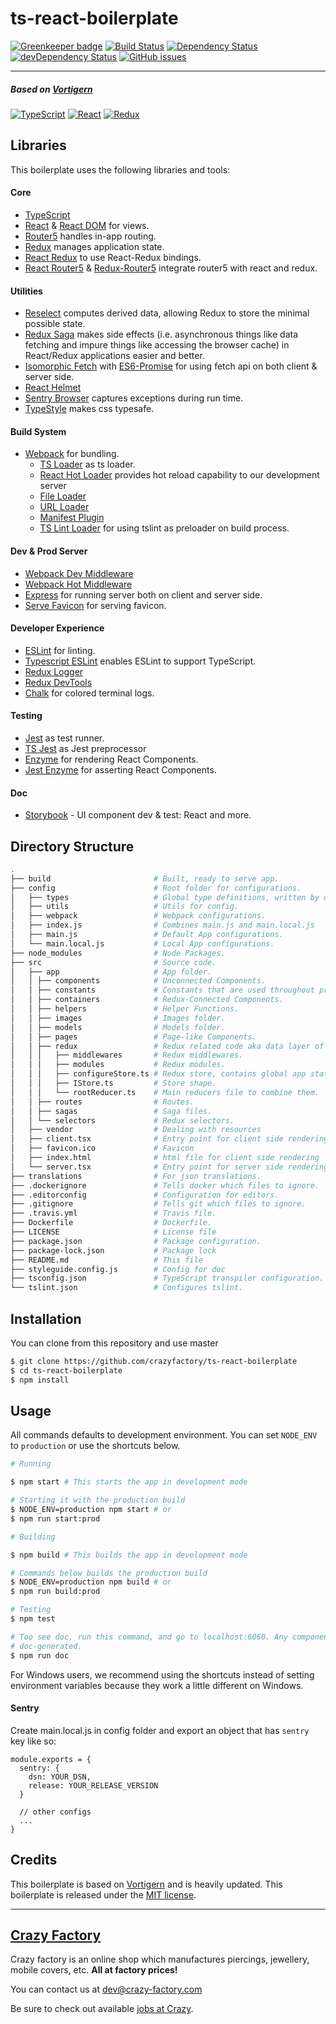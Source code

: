 # ts-react-boilerplate

[![Greenkeeper badge](https://badges.greenkeeper.io/cyberhck/EventCheckIn-Client.svg?token=f1a7a56b22ff30cbe0a1fce2e4637f5229515286d7f08c5a9fe4ee3c0341ad6a&ts=1569917770799)](https://greenkeeper.io/)
[![Build Status](https://travis-ci.org/crazyfactory/ts-react-boilerplate.svg?branch=master)](https://travis-ci.org/crazyfactory/ts-react-boilerplate)
[![Dependency Status](https://david-dm.org/crazyfactory/ts-react-boilerplate.svg)](https://david-dm.org/crazyfactory/ts-react-boilerplate)
[![devDependency Status](https://david-dm.org/crazyfactory/ts-react-boilerplate/dev-status.svg)](https://david-dm.org/crazyfactory/ts-react-boilerplate?type=dev)
[![GitHub issues](https://img.shields.io/github/issues/crazyfactory/ts-react-boilerplate.svg)](https://github.com/crazyfactory/ts-react-boilerplate/issues)
___

##### Based on [Vortigern](https://github.com/barbar/vortigern)

[![TypeScript](https://barbaruploads.s3.amazonaws.com/bicoz/typescript.png)](https://www.typescriptlang.org/)
[![React](https://barbaruploads.s3.amazonaws.com/bicoz/react.png)](https://github.com/facebook/react)
[![Redux](https://barbaruploads.s3.amazonaws.com/bicoz/redux.png)](https://github.com/reactjs/redux)

## Libraries
This boilerplate uses the following libraries and tools:

#### Core
- [TypeScript](https://www.typescriptlang.org/)
- [React](https://github.com/facebook/react) & [React DOM](https://github.com/facebook/react) for views.
- [Router5](https://github.com/router5) handles in-app routing.
- [Redux](https://github.com/reactjs/redux) manages application state.
- [React Redux](https://github.com/reactjs/react-redux) to use React-Redux bindings.
- [React Router5](https://github.com/router5) & [Redux-Router5](https://github.com/router5) integrate router5 with react
and redux.

#### Utilities
- [Reselect](https://github.com/reduxjs/reselect/) computes derived data, allowing Redux to store the minimal possible
state.
- [Redux Saga](https://github.com/redux-saga/redux-saga) makes side effects (i.e. asynchronous things like data fetching
and impure things like accessing the browser cache) in React/Redux applications easier and better.
- [Isomorphic Fetch](https://github.com/matthew-andrews/isomorphic-fetch) with
[ES6-Promise](https://github.com/stefanpenner/es6-promise) for using fetch api on both client & server side.
- [React Helmet](https://github.com/nfl/react-helmet)
- [Sentry Browser](https://github.com/getsentry/sentry-javascript) captures exceptions during run time.
- [TypeStyle](https://github.com/typestyle/typestyle) makes css typesafe.

#### Build System
- [Webpack](https://github.com/webpack/webpack) for bundling.
  - [TS Loader](https://github.com/TypeStrong/ts-loader) as ts loader.
  - [React Hot Loader](https://github.com/gaearon/react-hot-loader) provides hot reload capability to our development
  server
  - [File Loader](https://github.com/webpack/file-loader)
  - [URL Loader](https://github.com/webpack/url-loader)
  - [Manifest Plugin](https://github.com/danethurber/webpack-manifest-plugin)
  - [TS Lint Loader](https://github.com/wbuchwalter/tslint-loader) for using tslint as preloader on build process.

#### Dev & Prod Server
- [Webpack Dev Middleware](https://github.com/webpack/webpack-dev-middleware)
- [Webpack Hot Middleware](https://github.com/webpack/webpack-hot-middleware)
- [Express](https://github.com/expressjs/express) for running server both on client and server side.
- [Serve Favicon](https://github.com/expressjs/serve-favicon) for serving favicon.

#### Developer Experience
- [ESLint](https://github.com/eslint/eslint) for linting.
- [Typescript ESLint](https://github.com/typescript-eslint/typescript-eslint) enables ESLint to support TypeScript.
- [Redux Logger](https://github.com/theaqua/redux-logger)
- [Redux DevTools](https://github.com/gaearon/redux-devtools)
- [Chalk](https://github.com/chalk/chalk) for colored terminal logs.

#### Testing
- [Jest](https://github.com/facebook/jest) as test runner.
- [TS Jest](https://github.com/kulshekhar/ts-jest) as Jest preprocessor
- [Enzyme](https://github.com/airbnb/enzyme) for rendering React Components.
- [Jest Enzyme](https://github.com/blainekasten/enzyme-matchers) for asserting React Components.

#### Doc
- [Storybook](https://github.com/storybookjs/storybook) - UI component dev & test: React and more.

## Directory Structure
```bash
.
├── build                       # Built, ready to serve app.
├── config                      # Root folder for configurations.
│   ├── types                   # Global type definitions, written by us.
│   ├── utils                   # Utils for config.
│   ├── webpack                 # Webpack configurations.
│   ├── index.js                # Combines main.js and main.local.js
│   ├── main.js                 # Default App configurations.
│   └── main.local.js           # Local App configurations.
├── node_modules                # Node Packages.
├── src                         # Source code.
│   ├── app                     # App folder.
│   │ ├── components            # Unconnected Components.
│   │ ├── constants             # Constants that are used throughout project like Color and FontSize
│   │ ├── containers            # Redux-Connected Components.
│   │ ├── helpers               # Helper Functions.
│   │ ├── images                # Images folder.
│   │ ├── models                # Models folder.
│   │ ├── pages                 # Page-like Components.
│   │ ├── redux                 # Redux related code aka data layer of the app.
│   │ │   ├── middlewares       # Redux middlewares.     
│   │ │   ├── modules           # Redux modules.     
│   │ │   ├── configureStore.ts # Redux store, contains global app state.
│   │ │   ├── IStore.ts         # Store shape.
│   │ │   └── rootReducer.ts    # Main reducers file to combine them.    
│   │ ├── routes                # Routes.
│   │ ├── sagas                 # Saga files.
│   │ └── selectors             # Redux selectors.
│   ├── vendor                  # Dealing with resources
│   ├── client.tsx              # Entry point for client side rendering.
│   ├── favicon.ico             # Favicon
│   ├── index.html              # html file for client side rendering
│   └── server.tsx              # Entry point for server side rendering.
├── translations                # For json translations.
├── .dockerignore               # Tells docker which files to ignore.
├── .editorconfig               # Configuration for editors.
├── .gitignore                  # Tells git which files to ignore.
├── .travis.yml                 # Travis file.
├── Dockerfile                  # Dockerfile.
├── LICENSE                     # License file
├── package.json                # Package configuration.
├── package-lock.json           # Package lock
├── README.md                   # This file
├── styleguide.config.js        # Config for doc
├── tsconfig.json               # TypeScript transpiler configuration.
└── tslint.json                 # Configures tslint.
```

## Installation

You can clone from this repository and use master

```bash
$ git clone https://github.com/crazyfactory/ts-react-boilerplate
$ cd ts-react-boilerplate
$ npm install
```

## Usage

All commands defaults to development environment. You can set `NODE_ENV` to `production` or use the shortcuts below.

```bash
# Running

$ npm start # This starts the app in development mode

# Starting it with the production build
$ NODE_ENV=production npm start # or
$ npm run start:prod

# Building 

$ npm build # This builds the app in development mode

# Commands below builds the production build
$ NODE_ENV=production npm build # or
$ npm run build:prod

# Testing
$ npm test

# Too see doc, run this command, and go to localhost:6060. Any component that has .md file with the same name will be
# doc-generated.
$ npm run doc
```

For Windows users, we recommend using the shortcuts instead of setting environment variables because they work a little
different on Windows.

#### Sentry
Create main.local.js in config folder and export an object that has `sentry` key like so:
```
module.exports = {
  sentry: {
    dsn: YOUR_DSN,
    release: YOUR_RELEASE_VERSION
  }
  
  // other configs
  ...
}
```

## Credits

This boilerplate is based on [Vortigern](https://github.com/barbar/vortigern) and is heavily updated.
This boilerplate is released under the [MIT license](LICENSE).

___

## [Crazy Factory](https://www.crazy-factory.com/en-US/)

Crazy factory is an online shop which manufactures piercings, jewellery, mobile covers, etc. **All at factory prices!**

You can contact us at [dev@crazy-factory.com](mailto:dev@crazy-factory.com)

Be sure to check out available [jobs at Crazy](http://stackoverflow.com/jobs/companies/Crazy-Factory).
